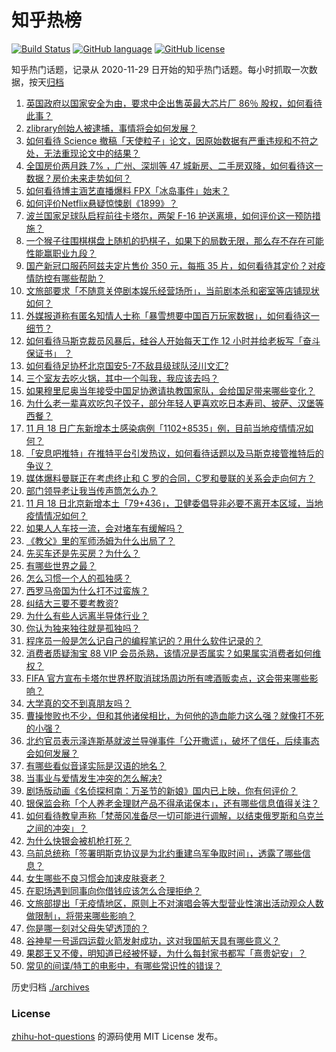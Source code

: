 # 知乎热榜
[![Build Status](https://github.com/ToWeLong/zhihu-hot-questions/workflows/CI/badge.svg)](https://github.com/ToWeLong/zhihu-hot-questions/actions)
[![GitHub language](https://img.shields.io/badge/language-golang-orange.svg)](https://golang.org/)
[![GitHub license](https://img.shields.io/github/license/ToWeLong/zhihu-hot-questions)](https://github.com/ToWeLong/zhihu-hot-questions/blob/main/LICENSE)

知乎热门话题，记录从 2020-11-29 日开始的知乎热门话题。每小时抓取一次数据，按天[归档](./archives)

<!-- BEGIN -->

1. [英国政府以国家安全为由，要求中企出售英最大芯片厂 86％ 股权，如何看待此事？](https://www.zhihu.com/question/567456800)
1. [zlibrary创始人被逮捕，事情将会如何发展？](https://www.zhihu.com/question/567324626)
1. [如何看待 Science 撤稿「天使粒子」论文，因原始数据有严重违规和不符之处，无法重现论文中的结果？](https://www.zhihu.com/question/567351534)
1. [全国房价两月跌 7% ，广州、深圳等 47 城新房、二手房双降，如何看待这一数据？房价未来走势如何？](https://www.zhihu.com/question/567236883)
1. [如何看待博主涵艺直播爆料 FPX「冰岛事件」始末？](https://www.zhihu.com/question/567457417)
1. [如何评价Netflix悬疑惊悚剧《1899》？](https://www.zhihu.com/question/567270116)
1. [波兰国家足球队启程前往卡塔尔，两架 F-16 护送离境，如何评价这一预防措施？](https://www.zhihu.com/question/567422401)
1. [一个猴子往围棋棋盘上随机的扔棋子，如果下的局数无限，那么存不存在可能性能赢职业九段？](https://www.zhihu.com/question/567391540)
1. [国产新冠口服药阿兹夫定片售价 350 元，每瓶 35 片，如何看待其定价？对疫情防控有哪些帮助？](https://www.zhihu.com/question/567583145)
1. [文旅部要求「不随意关停剧本娱乐经营场所」，当前剧本杀和密室等店铺现状如何？](https://www.zhihu.com/question/567429958)
1. [外媒报道称有匿名知情人士称「暴雪想要中国百万玩家数据」，如何看待这一细节？](https://www.zhihu.com/question/567437649)
1. [如何看待马斯克裁员风暴后，硅谷人开始每天工作 12 小时并给老板写「奋斗保证书」 ？](https://www.zhihu.com/question/567423265)
1. [如何看待足协杯北京国安5-7不敌县级球队泾川文汇?](https://www.zhihu.com/question/567383961)
1. [三个室友去吃火锅，其中一个叫我，我应该去吗？](https://www.zhihu.com/question/567306951)
1. [如果穆里尼奥当年接受中国足协邀请执教国家队，会给国足带来哪些变化？](https://www.zhihu.com/question/567458238)
1. [为什么老一辈喜欢吃包子饺子，部分年轻人更喜欢吃日本寿司、披萨、汉堡等西餐？](https://www.zhihu.com/question/564987353)
1. [11 月 18 日广东新增本土感染病例「1102+8535」例，目前当地疫情情况如何？](https://www.zhihu.com/question/567580915)
1. [「安息吧推特」在推特平台引发热议，如何看待话题以及马斯克接管推特后的争议？](https://www.zhihu.com/question/567450439)
1. [媒体爆料曼联正在考虑终止和 C 罗的合同，C罗和曼联的关系会走向何方？](https://www.zhihu.com/question/567458138)
1. [部门领导老让我当传声筒怎么办？](https://www.zhihu.com/question/523055045)
1. [11 月 18 日北京新增本土「79+436」，卫健委倡导非必要不离开本区域，当地疫情情况如何？](https://www.zhihu.com/question/567573430)
1. [如果人人车技一流，会对堵车有缓解吗？](https://www.zhihu.com/question/567404646)
1. [《教父》里的军师汤姆为什么出局了？](https://www.zhihu.com/question/566671502)
1. [先买车还是先买房？为什么？](https://www.zhihu.com/question/566934321)
1. [有哪些世界之最？](https://www.zhihu.com/question/20528112)
1. [怎么习惯一个人的孤独感？](https://www.zhihu.com/question/567382336)
1. [西罗马帝国为什么打不过蛮族？](https://www.zhihu.com/question/314861826)
1. [纠结大三要不要考教资?](https://www.zhihu.com/question/550102801)
1. [为什么有些人远离半导体行业？](https://www.zhihu.com/question/531591119)
1. [你认为独来独往就是孤独吗？](https://www.zhihu.com/question/567584561)
1. [程序员一般是怎么记自己的编程笔记的？用什么软件记录的？](https://www.zhihu.com/question/550497011)
1. [消费者质疑淘宝 88 VIP 会员杀熟，该情况是否属实？如果属实消费者如何维权？](https://www.zhihu.com/question/567446020)
1. [FIFA 官方宣布卡塔尔世界杯取消球场周边所有啤酒贩卖点，这会带来哪些影响？](https://www.zhihu.com/question/567452554)
1. [大学真的交不到真朋友吗？](https://www.zhihu.com/question/567588123)
1. [曹操惨败也不少，但和其他诸侯相比，为何他的造血能力这么强？就像打不死的小强？](https://www.zhihu.com/question/526554855)
1. [北约官员表示泽连斯基就波兰导弹事件「公开撒谎」，破坏了信任，后续事态会如何发展？](https://www.zhihu.com/question/567424226)
1. [有哪些看似音译实际是汉语的地名？](https://www.zhihu.com/question/298425681)
1. [当事业与爱情发生冲突的怎么解决?](https://www.zhihu.com/question/567278198)
1. [剧场版动画《名侦探柯南：万圣节的新娘》国内已上映，你有何评价？](https://www.zhihu.com/question/567021852)
1. [银保监会称「个人养老金理财产品不得承诺保本」，还有哪些信息值得关注？](https://www.zhihu.com/question/567450168)
1. [如何看待教皇声称「梵蒂冈准备尽一切可能进行调解，以结束俄罗斯和乌克兰之间的冲突」？](https://www.zhihu.com/question/567449787)
1. [为什么快银会被机枪打死？](https://www.zhihu.com/question/309680769)
1. [乌前总统称「签署明斯克协议是为北约重建乌军争取时间」，透露了哪些信息？](https://www.zhihu.com/question/567441299)
1. [女生哪些不良习惯会加速皮肤衰老？](https://www.zhihu.com/question/566101305)
1. [在职场遇到同事向你借钱应该怎么合理拒绝？](https://www.zhihu.com/question/556224223)
1. [文旅部提出「无疫情地区，原则上不对演唱会等大型营业性演出活动观众人数做限制」，将带来哪些影响？](https://www.zhihu.com/question/567428554)
1. [你是哪一刻对父母失望透顶的？](https://www.zhihu.com/question/280409630)
1. [谷神星一号遥四运载火箭发射成功，这对我国航天具有哪些意义？](https://www.zhihu.com/question/567022490)
1. [果郡王又不傻，明知道已经被怀疑，为什么每封家书都写「熹贵妃安」？](https://www.zhihu.com/question/564279562)
1. [常见的间谍/特工的电影中，有哪些常识性的错误？](https://www.zhihu.com/question/21329585)

<!-- END -->

历史归档 [./archives](./archives)


### License
[zhihu-hot-questions](https://github.com/towelong/zhihu-hot-questions) 的源码使用 MIT License 发布。
